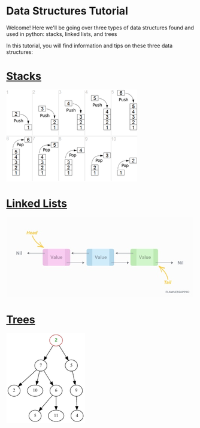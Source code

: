 # Data Structures Tutorial
Welcome! Here we'll be going over three types of data structures found and used in python: stacks, linked lists, and trees

In this tutorial, you will find information and tips on these three data structures:
# [Stacks](stacks.md)
![Stacks image](welcome_page_stacks_image.png)

# [Linked Lists](linked_lists.md)
![Linked Lists Image](images/welcome_page_linked_list_image.jpg)

# [Trees](trees.md)
![Trees image](images/welcome_page_trees_image.png)
